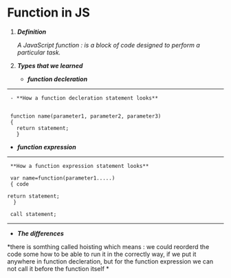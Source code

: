 # Function in JS
 

1. ***Definition***


   *A JavaScript function : is a block of code designed to perform a particular task.*



2. ***Types that we learned***
   
   + ***function decleration***

   
  _______________

     - **How a function decleration statement looks**
     

     function name(parameter1, parameter2, parameter3) 
     {
       return statement;
       }




   - ***function expression***

   _______

     **How a function expression statement looks**

     var name=function(parameter1.....) 
     { code

    return statement;
      }

     call statement;
  
  ___________
   
   + ***The differences***

   *there is somthing called hoisting which means : we could reorderd the code some how to be able to run it in the correctly way, if we put it anywhere in function decleration, but for the function expression we can not call it before the function itself *

   